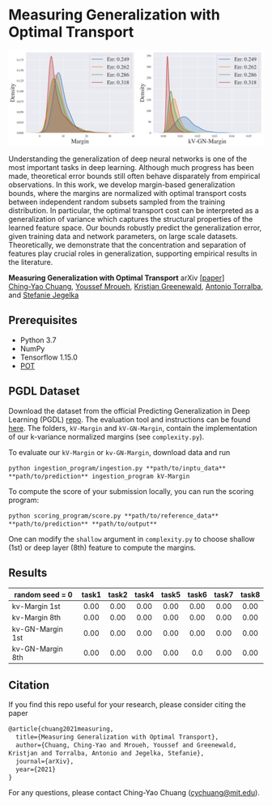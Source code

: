 # Measuring Generalization with Optimal Transport

<p align='left'>
<img src='https://github.com/chingyaoc/kV-Margin/blob/main/fig.png?raw=true' width='700'/>
</p>

Understanding the generalization of deep neural networks is one of the most important tasks in deep learning. Although much progress has been made, theoretical error bounds still often behave disparately from empirical observations. In this work, we develop margin-based generalization bounds, where the margins are normalized with optimal transport costs between independent random subsets sampled from the training distribution. In particular, the optimal transport cost can be interpreted as a generalization of variance which captures the structural properties of the learned feature space. Our bounds robustly predict the generalization error, given training data and network parameters, on large scale datasets. Theoretically, we demonstrate that the concentration and separation of features play crucial roles in generalization, supporting empirical results in the literature.


**Measuring Generalization with Optimal Transport** arXiv [[paper]](https://arxiv.org/abs/2007.00224)
<br/>
[Ching-Yao Chuang](https://chingyaoc.github.io/), 
[Youssef Mroueh](https://ymroueh.me/), 
[Kristjan Greenewald](https://kgreenewald.github.io/),
[Antonio Torralba](http://web.mit.edu/torralba/www/), and
[Stefanie Jegelka](https://people.csail.mit.edu/stefje/)
<br/>


## Prerequisites
- Python 3.7 
- NumPy
- Tensorflow 1.15.0
- [POT](https://pythonot.github.io/)

## PGDL Dataset
Download the dataset from the official Predicting Generalization in Deep Learning (PGDL) [repo](https://github.com/google-research/google-research/tree/master/pgdl). The evaluation tool and instructions can be found [here](https://competitions.codalab.org/competitions/25301#learn_the_details-get_starting_kit). The folders, ```kV-Margin``` and ```kV-GN-Margin```, contain the implementation of our k-variance normalized margins (see ```complexity.py```).

To evaluate our ```kV-Margin``` or ```kv-GN-Margin```,  download data and run
``` 
python ingestion_program/ingestion.py **path/to/inptu_data** **path/to/prediction** ingestion_program kV-Margin
```

To compute the score of your submission locally, you can run the scoring program:
``` 
python scoring_program/score.py **path/to/reference_data** **path/to/prediction** **path/to/output**
```

One can modify the ```shallow``` argument in ```complexity.py``` to choose shallow (1st) or deep layer (8th) feature to compute the margins.

## Results 
| random seed = 0 | task1 | task2 | task4 | task5 | task6 | task7 | task8 |
|----------|:---:|:----:|:---:|:---:|:---:|:---:|:---:|
|  kv-Margin 1st | 0.00 | 0.00 | 0.00 | 0.00 | 0.00 | 0.00 | 0.00 |
|  kv-Margin 8th | 0.00 | 0.00 | 0.00 | 0.00 | 0.00 | 0.00 | 0.00 |
|  kv-GN-Margin 1st |0.00  | 0.00 | 0.00 | 0.00 | 0.00 | 0.00 | 0.00 |
|  kv-GN-Margin 8th |0.00  | 0.00 | 0.00 | 0.00 | 0.0 | 0.00 | 0.00 |

## Citation

If you find this repo useful for your research, please consider citing the paper

```
@article{chuang2021measuring,
  title={Measuring Generalization with Optimal Transport},
  author={Chuang, Ching-Yao and Mroueh, Youssef and Greenewald, Kristjan and Torralba, Antonio and Jegelka, Stefanie},
  journal={arXiv},
  year={2021}
}
```
For any questions, please contact Ching-Yao Chuang (cychuang@mit.edu).



